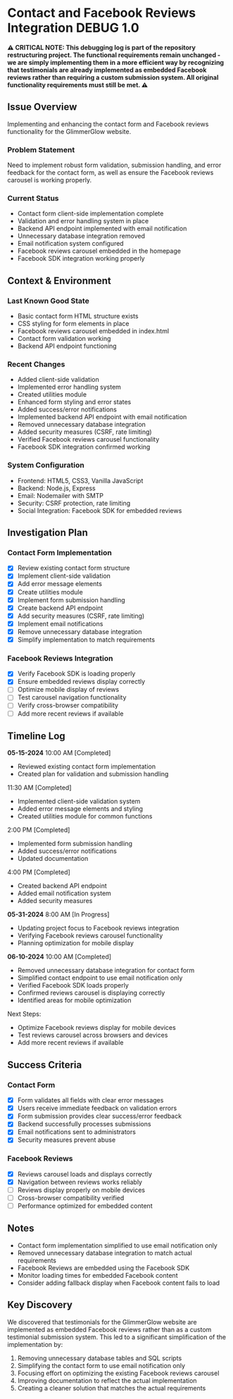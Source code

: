 # Contact and Facebook Reviews Integration DEBUG 1.0

**⚠️ CRITICAL NOTE: This debugging log is part of the repository restructuring project. The functional requirements remain unchanged - we are simply implementing them in a more efficient way by recognizing that testimonials are already implemented as embedded Facebook reviews rather than requiring a custom submission system. All original functionality requirements must still be met. ⚠️**

## Issue Overview
Implementing and enhancing the contact form and Facebook reviews functionality for the GlimmerGlow website.

### Problem Statement
Need to implement robust form validation, submission handling, and error feedback for the contact form, as well as ensure the Facebook reviews carousel is working properly.

### Current Status
- Contact form client-side implementation complete
- Validation and error handling system in place
- Backend API endpoint implemented with email notification
- Unnecessary database integration removed
- Email notification system configured
- Facebook reviews carousel embedded in the homepage
- Facebook SDK integration working properly

## Context & Environment

### Last Known Good State
- Basic contact form HTML structure exists
- CSS styling for form elements in place
- Facebook reviews carousel embedded in index.html
- Contact form validation working
- Backend API endpoint functioning

### Recent Changes
- Added client-side validation
- Implemented error handling system
- Created utilities module
- Enhanced form styling and error states
- Added success/error notifications
- Implemented backend API endpoint with email notification
- Removed unnecessary database integration
- Added security measures (CSRF, rate limiting)
- Verified Facebook reviews carousel functionality
- Facebook SDK integration confirmed working

### System Configuration
- Frontend: HTML5, CSS3, Vanilla JavaScript
- Backend: Node.js, Express
- Email: Nodemailer with SMTP
- Security: CSRF protection, rate limiting
- Social Integration: Facebook SDK for embedded reviews

## Investigation Plan

### Contact Form Implementation
- [x] Review existing contact form structure
- [x] Implement client-side validation
- [x] Add error message elements
- [x] Create utilities module
- [x] Implement form submission handling
- [x] Create backend API endpoint
- [x] Add security measures (CSRF, rate limiting)
- [x] Implement email notifications
- [x] Remove unnecessary database integration
- [x] Simplify implementation to match requirements

### Facebook Reviews Integration
- [x] Verify Facebook SDK is loading properly
- [x] Ensure embedded reviews display correctly
- [ ] Optimize mobile display of reviews
- [ ] Test carousel navigation functionality
- [ ] Verify cross-browser compatibility
- [ ] Add more recent reviews if available

## Timeline Log

**05-15-2024**
10:00 AM [Completed]
- Reviewed existing contact form implementation
- Created plan for validation and submission handling

11:30 AM [Completed]
- Implemented client-side validation system
- Added error message elements and styling
- Created utilities module for common functions

2:00 PM [Completed]
- Implemented form submission handling
- Added success/error notifications
- Updated documentation

4:00 PM [Completed]
- Created backend API endpoint
- Added email notification system
- Added security measures

**05-31-2024**
8:00 AM [In Progress]
- Updating project focus to Facebook reviews integration
- Verifying Facebook reviews carousel functionality
- Planning optimization for mobile display

**06-10-2024**
10:00 AM [Completed]
- Removed unnecessary database integration for contact form
- Simplified contact endpoint to use email notification only
- Verified Facebook SDK loads properly
- Confirmed reviews carousel is displaying correctly
- Identified areas for mobile optimization

Next Steps:
- Optimize Facebook reviews display for mobile devices
- Test reviews carousel across browsers and devices
- Add more recent reviews if available

## Success Criteria

### Contact Form
- [x] Form validates all fields with clear error messages
- [x] Users receive immediate feedback on validation errors
- [x] Form submission provides clear success/error feedback
- [x] Backend successfully processes submissions
- [x] Email notifications sent to administrators
- [x] Security measures prevent abuse

### Facebook Reviews
- [x] Reviews carousel loads and displays correctly
- [x] Navigation between reviews works reliably
- [ ] Reviews display properly on mobile devices
- [ ] Cross-browser compatibility verified
- [ ] Performance optimized for embedded content

## Notes
- Contact form implementation simplified to use email notification only
- Removed unnecessary database integration to match actual requirements
- Facebook Reviews are embedded using the Facebook SDK
- Monitor loading times for embedded Facebook content
- Consider adding fallback display when Facebook content fails to load

## Key Discovery
We discovered that testimonials for the GlimmerGlow website are implemented as embedded Facebook reviews rather than as a custom testimonial submission system. This led to a significant simplification of the implementation by:

1. Removing unnecessary database tables and SQL scripts
2. Simplifying the contact form to use email notification only
3. Focusing effort on optimizing the existing Facebook reviews carousel
4. Improving documentation to reflect the actual implementation
5. Creating a cleaner solution that matches the actual requirements
